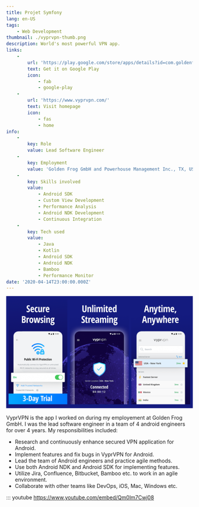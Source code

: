 ```yaml
---
title: Projet Symfony
lang: en-US
tags:
    - Web Development
thumbnail: ./vyprvpn-thumb.png
description: World's most powerful VPN app.
links:
    -
        url: 'https://play.google.com/store/apps/details?id=com.goldenfrog.vyprvpn.app'
        text: Get it on Google Play
        icon:
            - fab
            - google-play
    -
        url: 'https://www.vyprvpn.com/'
        text: Visit homepage
        icon:
            - fas
            - home
info:
    -
        key: Role
        value: Lead Software Engineer
    -
        key: Employment
        value: 'Golden Frog GmbH and Powerhouse Management Inc., TX, USA'
    -
        key: Skills involved
        value:
            - Android SDK
            - Custom View Development
            - Performance Analysis
            - Android NDK Development
            - Continuous Integration
    -
        key: Tech used
        value:
            - Java
            - Kotlin
            - Android SDK
            - Android NDK
            - Bamboo
            - Performance Monitor
date: '2020-04-14T23:00:00.000Z'
---
```

![An image](/vyprvpn.png)

VyprVPN is the app I worked on during my employement at Golden Frog GmbH. I was the lead software engineer in a team of 4 android engineers for over 4 years. My responsibilities included:
- Research and continuously enhance secured VPN application for Android.
- Implement features and fix bugs in VyprVPN for Android.
- Lead the team of Android engineers and practice agile methods.
- Use both Android NDK and Android SDK for implementing features.
- Utilize Jira, Confluence, Bitbucket, Bamboo etc. to work in an agile environment. 
- Collaborate with other teams like DevOps, iOS, Mac, Windows etc.

::: youtube https://www.youtube.com/embed/Qm0lm7Cwj08

